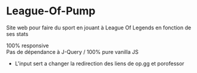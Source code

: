 # League-Of-Pump

Site web pour faire du sport en jouant à League Of Legends en fonction de ses stats  

100% responsive  
Pas de dépendance à J-Query / 100% pure vanilla JS  

* L'input sert a changer la redirection des liens de op.gg et porofessor
